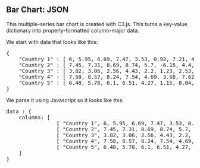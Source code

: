 <h2>Bar Chart: JSON</h2>

This multiple-series bar chart is created with C3.js. This turns a key-value dictionary 
into properly-formatted column-major data.

We start with data that looks like this:

<pre>
{
    "Country 1" : [ 6, 5.95, 6.69, 7.47, 3.53, 0.92, 7.21, 4.02, 3.97, 4.18, 4.27],
    "Country 2" : [ 7.45, 7.31, 8.69, 8.74, 5.7, -6.15, 4.4, 4.67, 3.8, 2.02, 3.04],
    "Country 3" : [ 3.82, 3.06, 2.56, 4.43, 2.2, 1.23, 2.53, 2.4, 3.53, 2.62, 2.58],
    "Country 4" : [ 7.58, 8.57, 8.24, 7.54, 4.69, 3.68, 7.62, 6.55, 3.64, 4.02, 4.63],
    "Country 5" : [ 6.48, 5.78, 6.1, 6.51, 4.27, 1.15, 8.04, 4.57, 5.51, 4.99, 5.1]
}
</pre>

We parse it using Javascript so it looks like this:

<pre>
data : {
    columns: [
                [ "Country 1", 6, 5.95, 6.69, 7.47, 3.53, 0.92, 7.21, 4.02, 3.97, 4.18, 4.27],
                [ "Country 2", 7.45, 7.31, 8.69, 8.74, 5.7, -6.15, 4.4, 4.67, 3.8, 2.02, 3.04],
                [ "Country 3", 3.82, 3.06, 2.56, 4.43, 2.2, 1.23, 2.53, 2.4, 3.53, 2.62, 2.58],
                [ "Country 4", 7.58, 8.57, 8.24, 7.54, 4.69, 3.68, 7.62, 6.55, 3.64, 4.02, 4.63],
                [ "Country 5", 6.48, 5.78, 6.1, 6.51, 4.27, 1.15, 8.04, 4.57, 5.51, 4.99, 5.1]
    ]
}
</pre>
